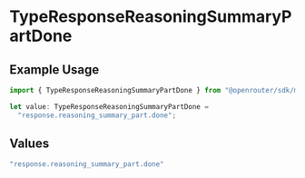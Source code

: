 # TypeResponseReasoningSummaryPartDone

## Example Usage

```typescript
import { TypeResponseReasoningSummaryPartDone } from "@openrouter/sdk/models";

let value: TypeResponseReasoningSummaryPartDone =
  "response.reasoning_summary_part.done";
```

## Values

```typescript
"response.reasoning_summary_part.done"
```